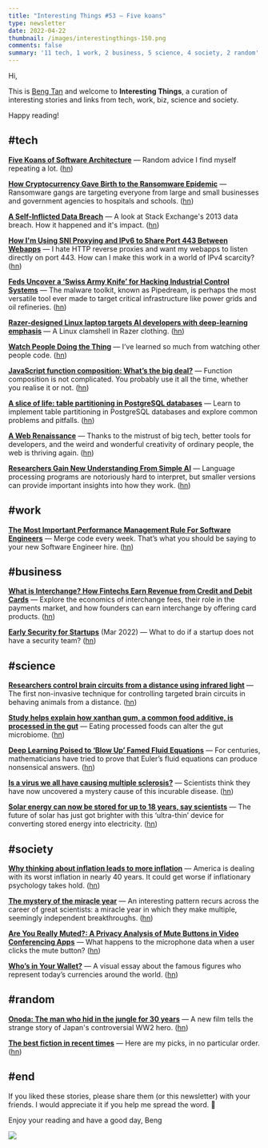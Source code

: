```yaml
---
title: "Interesting Things #53 — Five koans"
type: newsletter
date: 2022-04-22
thumbnail: /images/interestingthings-150.png
comments: false
summary: '11 tech, 1 work, 2 business, 5 science, 4 society, 2 random'
---
```


Hi,

This is [Beng Tan](https://bengtan.com/about/) and welcome to **Interesting Things**, a curation of interesting stories and links from tech, work, biz, science and society.

Happy reading!


## #tech

**[Five Koans of Software Architecture](https://bellmar.medium.com/five-koans-of-software-architecture-f9f7305598c2?utm_source=bengtan.com/interesting-things/053)** — Random advice I find myself repeating a lot. ([hn](https://news.ycombinator.com/item?id=31036632))

**[How Cryptocurrency Gave Birth to the Ransomware Epidemic](https://www.vice.com/en/article/g5qebq/how-cryptocurrency-gave-birth-to-the-ransomware-epidemic?utm_source=bengtan.com/interesting-things/053)** — Ransomware gangs are targeting everyone from large and small businesses and government agencies to hospitals and schools. ([hn](https://news.ycombinator.com/item?id=31042310))

**[A Self-Inflicted Data Breach](https://prophitt.me/a-self-inflicted-data-breach?utm_source=bengtan.com/interesting-things/053)** — A look at Stack Exchange's 2013 data breach. How it happened and it's impact. ([hn](https://news.ycombinator.com/item?id=31043137))

**[How I'm Using SNI Proxying and IPv6 to Share Port 443 Between Webapps](https://www.agwa.name/blog/post/using_sni_proxying_and_ipv6_to_share_port_443?utm_source=bengtan.com/interesting-things/053)** — I hate HTTP reverse proxies and want my webapps to listen directly on port 443. How can I make this work in a world of IPv4 scarcity? ([hn](https://news.ycombinator.com/item?id=31040667))

**[Feds Uncover a ‘Swiss Army Knife’ for Hacking Industrial Control Systems](https://www.wired.com/story/pipedream-ics-malware/?utm_source=bengtan.com/interesting-things/053)** — The malware toolkit, known as Pipedream, is perhaps the most versatile tool ever made to target critical infrastructure like power grids and oil refineries. ([hn](https://news.ycombinator.com/item?id=31024778))

**[Razer-designed Linux laptop targets AI developers with deep-learning emphasis](https://arstechnica.com/gadgets/2022/04/razer-designed-linux-laptop-targets-ai-developers-with-deep-learning-emphasis/?utm_source=bengtan.com/interesting-things/053)** — A Linux clamshell in Razer clothing. ([hn](https://news.ycombinator.com/item?id=31017747))

**[Watch People Doing the Thing](https://earthly.dev/blog/golang-streamers/?utm_source=bengtan.com/interesting-things/053)** — I’ve learned so much from watching other people code. ([hn](https://news.ycombinator.com/item?id=31004252))

**[JavaScript function composition: What’s the big deal?](https://jrsinclair.com/articles/2022/javascript-function-composition-whats-the-big-deal/?utm_source=bengtan.com/interesting-things/053)** — Function composition is not complicated. You probably use it all the time, whether you realise it or not. ([hn](https://news.ycombinator.com/item?id=31043430))

**[A slice of life: table partitioning in PostgreSQL databases](https://evilmartians.com/chronicles/a-slice-of-life-table-partitioning-in-postgresql-databases?utm_source=bengtan.com/interesting-things/053)** — Learn to implement table partitioning in PostgreSQL databases and explore common problems and pitfalls. ([hn](https://news.ycombinator.com/item?id=31050063))

**[A Web Renaissance](https://anildash.com/2022/04/13/a-web-renaissance/?utm_source=bengtan.com/interesting-things/053)** — Thanks to the mistrust of big tech, better tools for developers, and the weird and wonderful creativity of ordinary people, the web is thriving again. ([hn](https://news.ycombinator.com/item?id=31025112))

**[Researchers Gain New Understanding From Simple AI](https://www.quantamagazine.org/researchers-glimpse-how-ai-gets-so-good-at-language-processing-20220414/?utm_source=bengtan.com/interesting-things/053)** — Language processing programs are notoriously hard to interpret, but smaller versions can provide important insights into how they work. ([hn](https://news.ycombinator.com/item?id=31053019))


## #work

**[The Most Important Performance Management Rule For Software Engineers](https://staysaasy.com/startups/2022/04/03/performance-management.html?utm_source=bengtan.com/interesting-things/053)** — Merge code every week. That’s what you should be saying to your new Software Engineer hire. ([hn](https://news.ycombinator.com/item?id=31038850))


## #business

**[What is Interchange? How Fintechs Earn Revenue from Credit and Debit Cards](https://blog.lithic.com/interchange/?utm_source=bengtan.com/interesting-things/053)** — Explore the economics of interchange fees, their role in the payments market, and how founders can earn interchange by offering card products. ([hn](https://news.ycombinator.com/item?id=31045967))

**[Early Security for Startups](https://devd.me/log//posts/startup-security/?utm_source=bengtan.com/interesting-things/053)** (Mar 2022) — What to do if a startup does not have a security team? ([hn](https://news.ycombinator.com/item?id=31045504))


## #science

**[Researchers control brain circuits from a distance using infrared light](https://neuroscience.stanford.edu/news/researchers-control-brain-circuits-distance-using-infrared-light?utm_source=bengtan.com/interesting-things/053)** — The first non-invasive technique for controlling targeted brain circuits in behaving animals from a distance. ([hn](https://news.ycombinator.com/item?id=31041612))

**[Study helps explain how xanthan gum, a common food additive, is processed in the gut](https://labblog.uofmhealth.org/lab-notes/study-helps-explain-how-xanthan-gum-a-common-food-additive-processed-gut?utm_source=bengtan.com/interesting-things/053)** — Eating processed foods can alter the gut microbiome. ([hn](https://news.ycombinator.com/item?id=31045909))

**[Deep Learning Poised to ‘Blow Up’ Famed Fluid Equations](https://www.quantamagazine.org/deep-learning-poised-to-blow-up-famed-fluid-equations-20220412/?utm_source=bengtan.com/interesting-things/053)** — For centuries, mathematicians have tried to prove that Euler’s fluid equations can produce nonsensical answers. ([hn](https://news.ycombinator.com/item?id=31012422))

**[Is a virus we all have causing multiple sclerosis?](https://www.bbc.co.uk/news/health-61042598?utm_source=bengtan.com/interesting-things/053)** — Scientists think they have now uncovered a mystery cause of this incurable disease. ([hn](https://news.ycombinator.com/item?id=31034661))

**[Solar energy can now be stored for up to 18 years, say scientists](https://www.euronews.com/green/2022/04/12/solar-energy-can-now-be-stored-for-up-to-18-years-say-scientists?utm_source=bengtan.com/interesting-things/053)** — The future of solar has just got brighter with this ‘ultra-thin’ device for converting stored energy into electricity. ([hn](https://news.ycombinator.com/item?id=31029257))


## #society

**[Why thinking about inflation leads to more inflation](https://thehustle.co/why-thinking-about-inflation-leads-to-more-inflation/?utm_source=bengtan.com/interesting-things/053)** — America is dealing with its worst inflation in nearly 40 years. It could get worse if inflationary psychology takes hold. ([hn](https://news.ycombinator.com/item?id=31047020))

**[The mystery of the miracle year](https://www.dwarkeshpatel.com/p/annus-mirabilis?utm_source=bengtan.com/interesting-things/053)** — An interesting pattern recurs across the career of great scientists: a miracle year in which they make multiple, seemingly independent breakthroughs. ([hn](https://news.ycombinator.com/item?id=31065649))

**[Are You Really Muted?: A Privacy Analysis of Mute Buttons in Video Conferencing Apps](https://wiscprivacy.com/publication/vca_mute/?utm_source=bengtan.com/interesting-things/053)** —  What happens to the microphone data when a user clicks the mute button? ([hn](https://news.ycombinator.com/item?id=31044290))

**[Who’s in Your Wallet?](https://pudding.cool/2022/04/banknotes/?utm_source=bengtan.com/interesting-things/053)** — A visual essay about the famous figures who represent today’s currencies around the world. ([hn](https://news.ycombinator.com/item?id=31020728))


## #random

**[Onoda: The man who hid in the jungle for 30 years](https://www.bbc.com/culture/article/20220413-onoda-the-man-who-hid-in-the-jungle-for-30-years?utm_source=bengtan.com/interesting-things/053)** — A new film tells the strange story of Japan's controversial WW2 hero. ([hn](https://news.ycombinator.com/item?id=31050924))

**[The best fiction in recent times](https://marginalrevolution.com/marginalrevolution/2022/04/the-best-fiction-in-recent-times.html?utm_source=bengtan.com/interesting-things/053)** — Here are my picks, in no particular order. ([hn](https://news.ycombinator.com/item?id=31047533))


## #end

If you liked these stories, please share them (or this newsletter) with your friends. I would appreciate it if you help me spread the word. 🙏

Enjoy your reading and have a good day,
Beng

![](https://bengtan.com/images/portrait-40.png)

